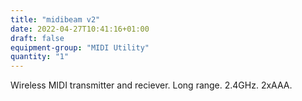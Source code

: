 ```yaml
---
title: "midibeam v2"
date: 2022-04-27T10:41:16+01:00
draft: false
equipment-group: "MIDI Utility"
quantity: "1"
---
```

Wireless MIDI transmitter and reciever. Long range. 2.4GHz. 2xAAA.